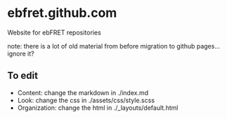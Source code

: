 # ebfret.github.com
Website for ebFRET repositories

note: there is a lot of old material from before migration to github pages... ignore it?

## To edit
* Content: change the markdown in ./index.md
* Look: change the css in ./assets/css/style.scss
* Organization: change the html in ./_layouts/default.html 
